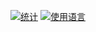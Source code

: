 [![统计](https://github-readme-stats.vercel.app/api?username=yunfeit)](https://github.com/yunfeit?tab=repositories)
[![使用语言](https://github-readme-stats.vercel.app/api/top-langs/?username=yunfeit)](https://github.com/yunfeit?tab=repositories)

